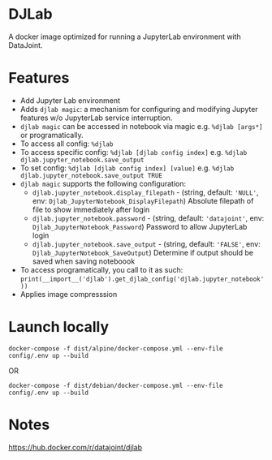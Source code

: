 # DJLab

A docker image optimized for running a JupyterLab environment with DataJoint.

# Features

- Add Jupyter Lab environment
- Adds `djlab magic`: a mechanism for configuring and modifying Jupyter features w/o JupyterLab service interruption.
- `djlab magic` can be accessed in notebook via magic e.g. `%djlab [args*]` or programatically.
- To access all config: `%djlab`
- To access specific config: `%djlab [djlab config index]` e.g. `%djlab djlab.jupyter_notebook.save_output`
- To set config: `%djlab [djlab config index] [value]` e.g. `%djlab djlab.jupyter_notebook.save_output TRUE`
- `djlab magic` supports the following configuration:
  - `djlab.jupyter_notebook.display_filepath` - (string, default: `'NULL'`, env: `Djlab_JupyterNotebook_DisplayFilepath`) Absolute filepath of file to show immediately after login
  - `djlab.jupyter_notebook.password` - (string, default: `'datajoint'`, env: `Djlab_JupyterNotebook_Password`) Password to allow JupyterLab login
  - `djlab.jupyter_notebook.save_output` - (string, default: `'FALSE'`, env: `Djlab_JupyterNotebook_SaveOutput`) Determine if output should be saved when saving noteboook
- To access programatically, you call to it as such: `print(__import__('djlab').get_djlab_config('djlab.jupyter_notebook'))`
- Applies image compresssion

# Launch locally

```shell
docker-compose -f dist/alpine/docker-compose.yml --env-file config/.env up --build
```

OR

```shell
docker-compose -f dist/debian/docker-compose.yml --env-file config/.env up --build
```


# Notes

https://hub.docker.com/r/datajoint/djlab
